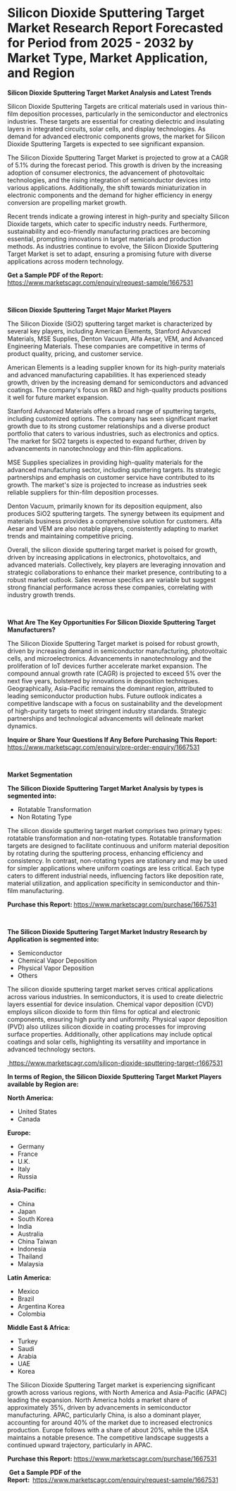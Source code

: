 <p><h1>Silicon Dioxide Sputtering Target Market Research Report Forecasted for Period from 2025 -  2032 by Market Type, Market Application, and Region</h1></p><p><strong>Silicon Dioxide Sputtering Target Market Analysis and Latest Trends</strong></p>
<p><p>Silicon Dioxide Sputtering Targets are critical materials used in various thin-film deposition processes, particularly in the semiconductor and electronics industries. These targets are essential for creating dielectric and insulating layers in integrated circuits, solar cells, and display technologies. As demand for advanced electronic components grows, the market for Silicon Dioxide Sputtering Targets is expected to see significant expansion.</p><p>The Silicon Dioxide Sputtering Target Market is projected to grow at a CAGR of 5.1% during the forecast period. This growth is driven by the increasing adoption of consumer electronics, the advancement of photovoltaic technologies, and the rising integration of semiconductor devices into various applications. Additionally, the shift towards miniaturization in electronic components and the demand for higher efficiency in energy conversion are propelling market growth.</p><p>Recent trends indicate a growing interest in high-purity and specialty Silicon Dioxide targets, which cater to specific industry needs. Furthermore, sustainability and eco-friendly manufacturing practices are becoming essential, prompting innovations in target materials and production methods. As industries continue to evolve, the Silicon Dioxide Sputtering Target Market is set to adapt, ensuring a promising future with diverse applications across modern technology.</p></p>
<p><strong>Get a Sample PDF of the Report:&nbsp;</strong> <a href="https://www.marketscagr.com/enquiry/request-sample/1667531?utm_campaign=2095&utm_medium=2&utm_source=Github&utm_content=ia&utm_term=18042025&utm_id=silicon-dioxide-sputtering-target">https://www.marketscagr.com/enquiry/request-sample/1667531</a></p>
<p>&nbsp;</p>
<p><strong>Silicon Dioxide Sputtering Target Major Market Players</strong></p>
<p><p>The Silicon Dioxide (SiO2) sputtering target market is characterized by several key players, including American Elements, Stanford Advanced Materials, MSE Supplies, Denton Vacuum, Alfa Aesar, VEM, and Advanced Engineering Materials. These companies are competitive in terms of product quality, pricing, and customer service.</p><p>American Elements is a leading supplier known for its high-purity materials and advanced manufacturing capabilities. It has experienced steady growth, driven by the increasing demand for semiconductors and advanced coatings. The company's focus on R&D and high-quality products positions it well for future market expansion.</p><p>Stanford Advanced Materials offers a broad range of sputtering targets, including customized options. The company has seen significant market growth due to its strong customer relationships and a diverse product portfolio that caters to various industries, such as electronics and optics. The market for SiO2 targets is expected to expand further, driven by advancements in nanotechnology and thin-film applications.</p><p>MSE Supplies specializes in providing high-quality materials for the advanced manufacturing sector, including sputtering targets. Its strategic partnerships and emphasis on customer service have contributed to its growth. The market's size is projected to increase as industries seek reliable suppliers for thin-film deposition processes.</p><p>Denton Vacuum, primarily known for its deposition equipment, also produces SiO2 sputtering targets. The synergy between its equipment and materials business provides a comprehensive solution for customers. Alfa Aesar and VEM are also notable players, consistently adapting to market trends and maintaining competitive pricing.</p><p>Overall, the silicon dioxide sputtering target market is poised for growth, driven by increasing applications in electronics, photovoltaics, and advanced materials. Collectively, key players are leveraging innovation and strategic collaborations to enhance their market presence, contributing to a robust market outlook. Sales revenue specifics are variable but suggest strong financial performance across these companies, correlating with industry growth trends.</p></p>
<p>&nbsp;</p>
<p><strong>What Are The Key Opportunities For Silicon Dioxide Sputtering Target Manufacturers?</strong></p>
<p><p>The Silicon Dioxide Sputtering Target market is poised for robust growth, driven by increasing demand in semiconductor manufacturing, photovoltaic cells, and microelectronics. Advancements in nanotechnology and the proliferation of IoT devices further accelerate market expansion. The compound annual growth rate (CAGR) is projected to exceed 5% over the next five years, bolstered by innovations in deposition techniques. Geographically, Asia-Pacific remains the dominant region, attributed to leading semiconductor production hubs. Future outlook indicates a competitive landscape with a focus on sustainability and the development of high-purity targets to meet stringent industry standards. Strategic partnerships and technological advancements will delineate market dynamics.</p></p>
<p><strong>Inquire or Share Your Questions If Any Before Purchasing This Report:</strong> <a href="https://www.marketscagr.com/enquiry/pre-order-enquiry/1667531?utm_campaign=2095&utm_medium=2&utm_source=Github&utm_content=ia&utm_term=18042025&utm_id=silicon-dioxide-sputtering-target">https://www.marketscagr.com/enquiry/pre-order-enquiry/1667531</a></p>
<p>&nbsp;</p>
<p><strong>Market Segmentation</strong></p>
<p><strong>The Silicon Dioxide Sputtering Target Market Analysis by types is segmented into:</strong></p>
<p><ul><li>Rotatable Transformation</li><li>Non Rotating Type</li></ul></p>
<p><p>The silicon dioxide sputtering target market comprises two primary types: rotatable transformation and non-rotating types. Rotatable transformation targets are designed to facilitate continuous and uniform material deposition by rotating during the sputtering process, enhancing efficiency and consistency. In contrast, non-rotating types are stationary and may be used for simpler applications where uniform coatings are less critical. Each type caters to different industrial needs, influencing factors like deposition rate, material utilization, and application specificity in semiconductor and thin-film manufacturing.</p></p>
<p><strong>Purchase this Report:&nbsp;</strong><a href="https://www.marketscagr.com/purchase/1667531?utm_campaign=2095&utm_medium=2&utm_source=Github&utm_content=ia&utm_term=18042025&utm_id=silicon-dioxide-sputtering-target">https://www.marketscagr.com/purchase/1667531</a></p>
<p>&nbsp;</p>
<p><strong>The Silicon Dioxide Sputtering Target Market Industry Research by Application is segmented into:</strong></p>
<p><ul><li>Semiconductor</li><li>Chemical Vapor Deposition</li><li>Physical Vapor Deposition</li><li>Others</li></ul></p>
<p><p>The silicon dioxide sputtering target market serves critical applications across various industries. In semiconductors, it is used to create dielectric layers essential for device insulation. Chemical vapor deposition (CVD) employs silicon dioxide to form thin films for optical and electronic components, ensuring high purity and uniformity. Physical vapor deposition (PVD) also utilizes silicon dioxide in coating processes for improving surface properties. Additionally, other applications may include optical coatings and solar cells, highlighting its versatility and importance in advanced technology sectors.</p></p>
<p><a href="https://www.marketscagr.com/silicon-dioxide-sputtering-target-r1667531?utm_campaign=2095&utm_medium=2&utm_source=Github&utm_content=ia&utm_term=18042025&utm_id=silicon-dioxide-sputtering-target">&nbsp;https://www.marketscagr.com/silicon-dioxide-sputtering-target-r1667531</a></p>
<p><strong>In terms of Region, the Silicon Dioxide Sputtering Target Market Players available by Region are:</strong></p>
<p>
    <p> <strong> North America: </strong>
        <ul>
            <li>United States</li>
            <li>Canada</li>
        </ul>
        </p> 
    <p> <strong> Europe: </strong>
        <ul>
            <li>Germany</li>
            <li>France</li>
            <li>U.K.</li>
            <li>Italy</li>
            <li>Russia</li>
        </ul>
        </p> 
    <p> <strong> Asia-Pacific: </strong>
        <ul>
            <li>China</li>
            <li>Japan</li>
            <li>South Korea</li>
            <li>India</li>
            <li>Australia</li>
            <li>China Taiwan</li>
            <li>Indonesia</li>
            <li>Thailand</li>
            <li>Malaysia</li>
        </ul>
        </p> 
    <p> <strong> Latin America: </strong>
        <ul>
            <li>Mexico</li>
            <li>Brazil</li>
            <li>Argentina Korea</li>
            <li>Colombia</li>
        </ul>
        </p> 
    <p> <strong> Middle East & Africa: </strong>
        <ul>
            <li>Turkey</li>
            <li>Saudi</li>
            <li>Arabia</li>
            <li>UAE</li>
            <li>Korea</li>
        </ul>
    </p>
    </p>
<p><p>The Silicon Dioxide Sputtering Target market is experiencing significant growth across various regions, with North America and Asia-Pacific (APAC) leading the expansion. North America holds a market share of approximately 35%, driven by advancements in semiconductor manufacturing. APAC, particularly China, is also a dominant player, accounting for around 40% of the market due to increased electronics production. Europe follows with a share of about 20%, while the USA maintains a notable presence. The competitive landscape suggests a continued upward trajectory, particularly in APAC.</p></p>
<p><strong>Purchase this Report: </strong><a href="https://www.marketscagr.com/purchase/1667531?utm_campaign=2095&utm_medium=2&utm_source=Github&utm_content=ia&utm_term=18042025&utm_id=silicon-dioxide-sputtering-target">https://www.marketscagr.com/purchase/1667531</a></p>
<p>&nbsp;<strong>Get a Sample PDF of the Report:&nbsp;&nbsp;</strong><a href="https://www.marketscagr.com/enquiry/request-sample/1667531?utm_campaign=2095&utm_medium=2&utm_source=Github&utm_content=ia&utm_term=18042025&utm_id=silicon-dioxide-sputtering-target">https://www.marketscagr.com/enquiry/request-sample/1667531</a></p>
<p><strong></strong></p>
<p><p></p><p></p><p></p></p>